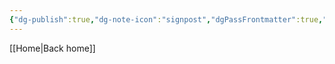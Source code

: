 ```yaml
---
{"dg-publish":true,"dg-note-icon":"signpost","dgPassFrontmatter":true,"noteIcon":"signpost","permalink":"/10-tags/salvacao/","created":"2025-10-29T15:34:45.909+00:00","updated":"2025-10-29T15:34:51.425+00:00"}
---
```


[[Home\|Back home]]